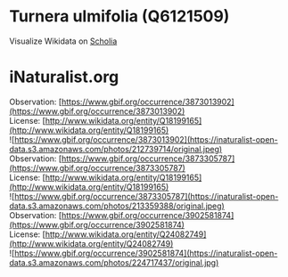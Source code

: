 
Turnera ulmifolia (Q6121509)
============================
  
Visualize Wikidata on [Scholia](https://scholia.toolforge.org/taxon/Q6121509)
# iNaturalist.org
  
Observation: [https://www.gbif.org/occurrence/3873013902](https://www.gbif.org/occurrence/3873013902)  
License: [http://www.wikidata.org/entity/Q18199165](http://www.wikidata.org/entity/Q18199165)  
![https://www.gbif.org/occurrence/3873013902](https://inaturalist-open-data.s3.amazonaws.com/photos/212739714/original.jpeg)  
Observation: [https://www.gbif.org/occurrence/3873305787](https://www.gbif.org/occurrence/3873305787)  
License: [http://www.wikidata.org/entity/Q18199165](http://www.wikidata.org/entity/Q18199165)  
![https://www.gbif.org/occurrence/3873305787](https://inaturalist-open-data.s3.amazonaws.com/photos/213359388/original.jpeg)  
Observation: [https://www.gbif.org/occurrence/3902581874](https://www.gbif.org/occurrence/3902581874)  
License: [http://www.wikidata.org/entity/Q24082749](http://www.wikidata.org/entity/Q24082749)  
![https://www.gbif.org/occurrence/3902581874](https://inaturalist-open-data.s3.amazonaws.com/photos/224717437/original.jpg)